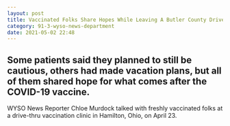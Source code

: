```yaml
---
layout: post
title: Vaccinated Folks Share Hopes While Leaving A Butler County Drive-Thru Clinic
category: 91-3-wyso-news-department
date: 2021-05-02 22:48
---
```

## Some patients said they planned to still be cautious, others had made vacation plans, but all of them shared hope for what comes after the COVID-19 vaccine.

WYSO News Reporter Chloe Murdock talked with freshly vaccinated folks at a drive-thru vaccination clinic in Hamilton, Ohio, on April 23.